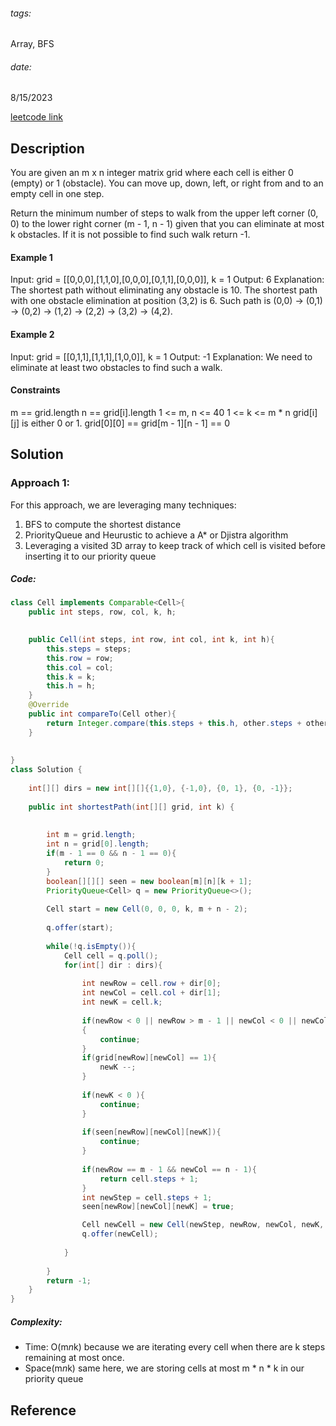 ###### tags:

Array, BFS
 
###### date: 

8/15/2023

[leetcode link](https://leetcode.com/problems/shortest-path-in-a-grid-with-obstacles-elimination/)

## **Description**

You are given an m x n integer matrix grid where each cell is either 0 (empty) or 1 (obstacle). You can move up, down, left, or right from and to an empty cell in one step.

Return the minimum number of steps to walk from the upper left corner (0, 0) to the lower right corner (m - 1, n - 1) given that you can eliminate at most k obstacles. If it is not possible to find such walk return -1.

#### Example 1

Input: grid = [[0,0,0],[1,1,0],[0,0,0],[0,1,1],[0,0,0]], k = 1
Output: 6
Explanation: 
The shortest path without eliminating any obstacle is 10.
The shortest path with one obstacle elimination at position (3,2) is 6. Such path is (0,0) -> (0,1) -> (0,2) -> (1,2) -> (2,2) -> (3,2) -> (4,2).
#### Example 2

Input: grid = [[0,1,1],[1,1,1],[1,0,0]], k = 1
Output: -1
Explanation: We need to eliminate at least two obstacles to find such a walk.



#### Constraints


m == grid.length
n == grid[i].length
1 <= m, n <= 40
1 <= k <= m * n
grid[i][j] is either 0 or 1.
grid[0][0] == grid[m - 1][n - 1] == 0

## **Solution**



### Approach 1: 

For this approach, we are leveraging many techniques: 

1. BFS to compute the shortest distance
2. PriorityQueue and Heurustic to achieve a A* or Djistra algorithm
3. Leveraging a visited 3D array to keep track of which cell is visited before inserting it to our priority queue 

##### Code:

```java
class Cell implements Comparable<Cell>{ 
    public int steps, row, col, k, h; 

    
    public Cell(int steps, int row, int col, int k, int h){
        this.steps = steps; 
        this.row = row; 
        this.col = col; 
        this.k = k; 
        this.h = h; 
    } 
    @Override
    public int compareTo(Cell other){
        return Integer.compare(this.steps + this.h, other.steps + other.h);
    }
    
        
}
class Solution {
    
    int[][] dirs = new int[][]{{1,0}, {-1,0}, {0, 1}, {0, -1}}; 
  
    public int shortestPath(int[][] grid, int k) {
        
        
        int m = grid.length;
        int n = grid[0].length; 
        if(m - 1 == 0 && n - 1 == 0){
            return 0; 
        }
        boolean[][][] seen = new boolean[m][n][k + 1];
        PriorityQueue<Cell> q = new PriorityQueue<>();
        
        Cell start = new Cell(0, 0, 0, k, m + n - 2);
        
        q.offer(start);
        
        while(!q.isEmpty()){
            Cell cell = q.poll(); 
            for(int[] dir : dirs){
                
                int newRow = cell.row + dir[0];
                int newCol = cell.col + dir[1]; 
                int newK = cell.k;  
               
                if(newRow < 0 || newRow > m - 1 || newCol < 0 || newCol > n - 1) 
                {
                    continue; 
                }
                if(grid[newRow][newCol] == 1){
                    newK --; 
                }
                
                if(newK < 0 ){
                    continue; 
                }
                
                if(seen[newRow][newCol][newK]){
                    continue; 
                }
               
                if(newRow == m - 1 && newCol == n - 1){
                    return cell.steps + 1; 
                }
                int newStep = cell.steps + 1; 
                seen[newRow][newCol][newK] = true; 

                Cell newCell = new Cell(newStep, newRow, newCol, newK, Math.abs(newRow - m + 1) + Math.abs(newCol - n + 1));
                q.offer(newCell);
                
            }
            
        }
        return -1; 
    }
}
```



##### Complexity:



- Time: O(m*n*k)
because we are iterating every cell when there are k steps remaining at most once.
- Space(m*n*k) 
same here, we are storing cells at most m * n * k in our priority queue 
## **Reference**